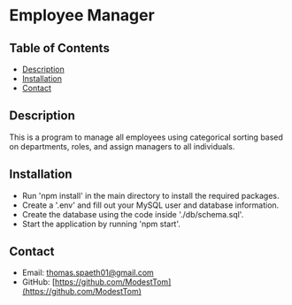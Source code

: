# Employee Manager

  ## Table of Contents ##
  * [Description](#description)
  * [Installation](#installation)
  * [Contact](#contact)

  ## Description ##
  This is a program to manage all employees using categorical sorting based on departments, roles, and assign managers to all individuals.

  ## Installation ##
  * Run 'npm install' in the main directory to install the required packages.
  * Create a '.env' and fill out your MySQL user and database information.
  * Create the database using the code inside './db/schema.sql'.
  * Start the application by running 'npm start'.

  ## Contact ##
  * Email: thomas.spaeth01@gmail.com
  * GitHub: [https://github.com/ModestTom](https://github.com/ModestTom)
